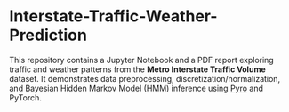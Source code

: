 # Interstate-Traffic-Weather-Prediction
This repository contains a Jupyter Notebook and a PDF report exploring traffic and weather patterns from the **Metro Interstate Traffic Volume** dataset. It demonstrates data preprocessing, discretization/normalization, and Bayesian Hidden Markov Model (HMM) inference using [Pyro](https://pyro.ai/) and PyTorch.
